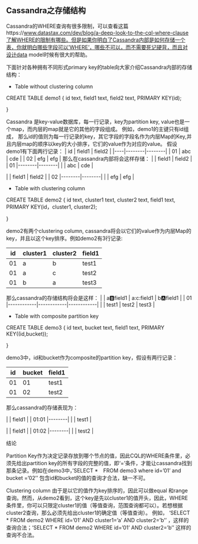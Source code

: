 
## Cassandra之存储结构

Cassandra的WHERE查询有很多限制，可以查看这篇https://www.datastax.com/dev/blog/a-deep-look-to-the-cql-where-clause了解WHERE的限制有哪些。但是如果你明白了Cassandra内部是如何存储一个表，你就明白哪些字段可以’WHERE’，哪些不可以，而不需要死记硬背，而且对设计data model时候有很大的帮助。

下面针对各种拥有不同形式primary key的table向大家介绍Cassandra内部的存储结构：

* Table without clustering column

CREATE TABLE demo1 {
  id text,
  field1 text,
  field2 text,
  PRIMARY KEY(id);

}

Cassandra 是key-value数据库，每一行记录，key为partition key, value也是一个map，而内层的map就是它的其他的字段组成。
例如，demo1的主键只有id组成， 那么id的值则为每一行记录的key，其它字段的字段名作为内层Map的Key,并且内层map的顺序以key的大小排序，它们的value作为对应的value。
假设demo1有下面两行记录：
| id | field1 | field2 |
|----|--------|--------|
| 01 | abc    | cde    |
| 02 | efg    | efg    |
那么在cassandra内部将会这样存储：
|    | field1 | field2 |
| 01 |--------|--------|
|    | abc    | cde    |

|    | field1 | field2 |
| 02 |--------|--------|
|    | efg    | efg    |

* Table with clustering column

CREATE TABLE demo2 {
  id text,
  cluster1 text,
  cluster2 text,
  field1 text,
  PRIMARY KEY(id，cluster1, cluster2);

}

demo2有两个clustering column, cassandra将会以它们的value作为内层Map的key，并且以这个key排序。例如demo2有3行记录:

| id | cluster1 | cluster2 | field1 |
|----|----------|----------|--------|
| 01 | a        | b        | test1  |
| 01 | a        | c        | test2  |
| 01 | b        | a        | test3  |
那么cassandra的存储结构将会是这样：
|    | a:b:field1 | a:c:field1 | b:a:field1 |
| 01 |------------|------------|------------|
|    | test1      | test2      | test3      |

* Table with composite partition key

CREATE TABLE demo3 {
  id text,
  bucket text,
  field1 text,
  PRIMARY KEY((id,bucket));

}

demo3中，id和bucket作为composite的partition key，假设有两行记录：

| id | bucket | field1 |
|----|--------|--------|
| 01 | 01     | test1  |
| 01 | 02     | test2  |

那么cassandra的存储表现为：

|       | field1 |
| 01:01 |--------|
|       | test1  |

|       | field1 |
| 01:02 |--------|
|       | test2  |

结论

Partition Key作为决定记录存放到哪个节点的值，因此CQL的WHERE条件里，必须先给出partition key的所有字段的完整的值，即‘=’条件，才能让cassandra找到那条记录。例如在demo3中，’SELECT *　FROM demo3 where id=’01’ and bucket =’02’’ 包含id和bucket的值的查询才合法，缺一不可。

Clustering column 由于是以它的值作为key排序的，因此可以做equal 和range查询。然而，从demo2看到，这个key是先以cluster1的值开头，因此，WHERE条件里，你可以只限定cluster1的值（等值查询，范围查询都可以）。若想根据cluster2查询，那么必须先给出cluster1的确定值（等值查询）。 例如， ‘SELECT * FROM demo2 WHERE id=’01’ AND cluster1=’a’ AND cluster2=’b’’ ，这样的查询合法；‘SELECT * FROM demo2 WHERE id=’01’ AND cluster2=’b’’ 这样的查询不合法。
